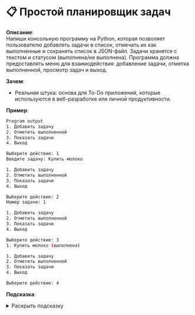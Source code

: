 # **📋 Простой планировщик задач**

**Описание**:  
Напиши консольную программу на Python, которая позволяет пользователю добавлять задачи в список, отмечать их как выполненные и сохранять список в JSON-файл. Задачи хранятся с текстом и статусом (выполнена/не выполнена). Программа должна предоставлять меню для взаимодействия: добавление задачи, отметка выполненной, просмотр задач и выход.

**Зачем**:  
- Реальная штука: основа для To-Do приложений, которые используются в веб-разработке или личной продуктивности.


**Пример**:  
```bash
Program output
1. Добавить задачу
2. Отметить выполненной
3. Показать задачи
4. Выход

Выберите действие: 1
Введите задачу: Купить молоко

1. Добавить задачу
2. Отметить выполненной
3. Показать задачи
4. Выход

Выберите действие: 2
Номер задачи: 1

1. Добавить задачу
2. Отметить выполненной
3. Показать задачи
4. Выход

Выберите действие: 3
1. Купить молоко (выполнена)

1. Добавить задачу
2. Отметить выполненной
3. Показать задачи
4. Выход

Выберите действие: 4
```

**Подсказка**:  

<details>  
<summary>Раскрыть подсказку</summary>

Для реализации используй стандартные инструменты Python:
- Модуль json для сохранения и загрузки задач в файл (`json.dump`, `json.load`).
- Список словарей `[{"text": "Задача", "completed": False}, ...]` для хранения задач.
- `try-except` для обработки случая, когда файл tasks.json ещё не создан.
- `while` и `input()` для создания интерактивного меню.
enumerate для вывода задач с номерами.

</details>